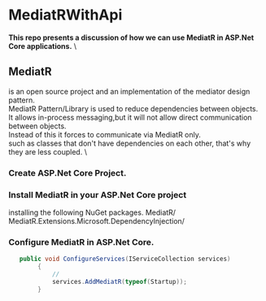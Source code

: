 # MediatRWithApi
**This repo presents a discussion of how we can use MediatR in ASP.Net Core applications.** \

## MediatR
is an open source project and an implementation of the mediator design pattern. \
MediatR Pattern/Library is used to reduce dependencies between objects.\
It allows in-process messaging,but it will not allow direct communication between objects. \
Instead of this it forces to communicate via MediatR only. \
such as classes that don't have dependencies on each other, that's why they are less coupled. \


### Create ASP.Net Core Project.
### Install MediatR in your ASP.Net Core project
installing the following NuGet packages.
MediatR/
MediatR.Extensions.Microsoft.DependencyInjection/
### Configure MediatR in ASP.Net Core.
```c#
   public void ConfigureServices(IServiceCollection services)
        {
            //
            services.AddMediatR(typeof(Startup));
        }
```
